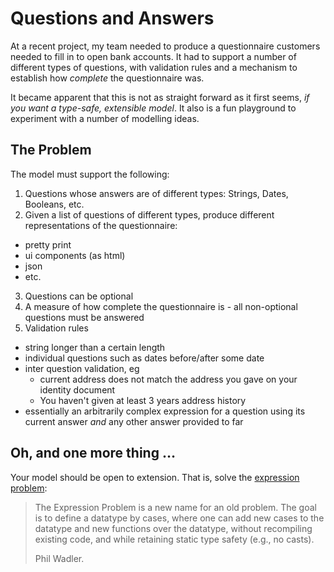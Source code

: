 # Questions and Answers

At a recent project, my team needed to produce a questionnaire customers needed to fill in to open bank accounts. 
It had to support a number of different types of questions, with validation rules and a mechanism to establish
how _complete_ the questionnaire was.

It became apparent that this is not as straight forward as it first seems, _if you want a type-safe, extensible model_.
It also is a fun playground to experiment with a number of modelling ideas.

## The Problem

The model must support the following:

1. Questions whose answers are of different types: Strings, Dates, Booleans, etc.
2. Given a list of questions of different types, produce different representations of the questionnaire:
  * pretty print
  * ui components (as html)
  * json
  * etc.
3. Questions can be optional
4. A measure of how complete the questionnaire is - all non-optional questions must be answered
5. Validation rules
  * string longer than a certain length
  * individual questions such as dates before/after some date
  * inter question validation, eg
    * current address does not match the address you gave on your identity document
    * You haven't given at least 3 years address history
  * essentially an arbitrarily complex expression for a question using its current answer _and_ any other answer provided to far 

## Oh, and one more thing …

Your model should be open to extension. That is, solve the [expression problem](http://homepages.inf.ed.ac.uk/wadler/papers/expression/expression.txt):
> The Expression Problem is a new name for an old problem.  The goal is
> to define a datatype by cases, where one can add new cases to the
> datatype and new functions over the datatype, without recompiling
> existing code, and while retaining static type safety (e.g., no
> casts).
> 
> Phil Wadler.